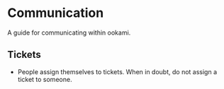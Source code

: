 # Communication

A guide for communicating within ookami.

## Tickets

- People assign themselves to tickets. When in doubt, do not assign a ticket to someone.